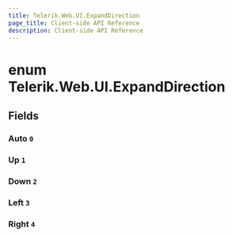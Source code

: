 ```yaml
---
title: Telerik.Web.UI.ExpandDirection
page_title: Client-side API Reference
description: Client-side API Reference
---
```


# enum Telerik.Web.UI.ExpandDirection

## Fields

### Auto `0`

### Up `1`

### Down `2`

### Left `3`

### Right `4`


